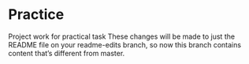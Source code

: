 # Practice
Project work for practical task
These changes will be made to just the README file on your readme-edits branch, so now this branch contains content that’s different from master.
